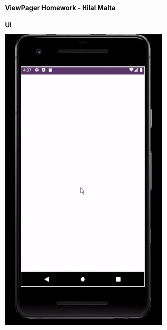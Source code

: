## ViewPager Homework - Hilal Malta

## UI
![view_pager_ui]( https://github.com/Yemeksepeti-Mobil-Android-Bootcamp/android-viewpager-hilalmalta/blob/main/gif/view-pager-emulator.gif )
